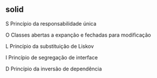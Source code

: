 
## solid

S Princípio da responsabilidade única

O Classes abertas a expanção e fechadas para modificação

L Princípio da substituição de Liskov 

I Princípio de segregação de interface

D Princípio da inversão de dependência

